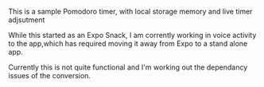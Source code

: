 This is a sample Pomodoro timer, with local storage memory and live timer adjsutment

While this started as an Expo Snack, I am corrently working in voice activity to the app,which has required moving it away from Expo to a stand alone app.

Currently this is not quite functional and I'm working out the dependancy issues of the conversion.
